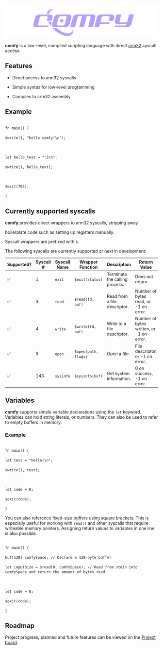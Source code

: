 
<center>

<img  src="./assets/comfylang.png"  alt="comfy logo">

</center>

  
  

**comfy** is a low-level, compiled scripting language with direct [arm32](https://en.wikipedia.org/wiki/ARM_architecture_family#32-bit_architecture) syscall access.

  

## Features

  

- Direct access to arm32 syscalls

- Simple syntax for low-level programming

- Compiles to arm32 assembly

  

## Example

  

```

fn main() {

$write(1, "hello comfy!\n");

  

let hello_text = ":3\n";

$write(1, hello_text);

  

$exit(703);

}

```

  

## Currently supported syscalls

  

**comfy** provides direct wrappers to arm32 syscalls, stripping away

boilerplate code such as setting up registers manually.

Syscall wrappers are prefixed with `$`.

The following syscalls are currently supported or next in development:

  

| Supported? | Syscall # | Syscall Name | Wrapper Function | Description | Return Value |
| --- | --- | --- | --- | --- | --- |
| ✅ | 1 | `exit` | `$exit(status)` | Terminate the calling process. | Does not return. |
| ✅ | 3 | `read` | `$read(fd, buf)` | Read from a file descriptor. | Number of bytes read, or -1 on error.|
| ✅ | 4 | `write` | `$write(fd, buf)` | Write to a file descriptor. | Number of bytes written, or -1 on error.|
| ✅  | 5 | `open` | `$open(path, flags)` | Open a file. | File descriptor, or -1 on error. |
| ✅  | 143 | `sysinfo` | `$sysinfo(buf)` | Get system information. | 0 on success, -1 on error. |

  
  
  

## Variables

  

**comfy** supports simple variable declarations using the `let` keyword. Variables can hold string literals, or numbers. They can also be used to refer to empty buffers in memory.

  

### Example

  

```comfy

fn main() {

let text = "hello!\n";

$write(1, text);

  

let code = 0;

$exit(code);

}

```

  

You can also reference fixed-size buffers using square brackets. This is especially useful for working with `read()` and other syscalls that require writeable memory pointers. Assigning return values to variables in one line is also possible.

  

```comfy

fn main() {

buf[128] comfySpace; // Declare a 128-byte buffer

let inputSize = $read(0, comfySpace); // Read from stdin into comfySpace and return the amount of bytes read

  

let code = 0;

$exit(code);

}

```

## Roadmap
Project progress, planned and future features can be viewed on the [Project board](https://github.com/users/crnvl/projects/8).